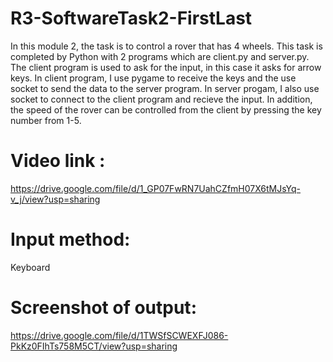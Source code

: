 # R3-SoftwareTask2-FirstLast

In this module 2, the task is to control a rover that has 4 wheels. This task is completed by Python with 2 programs which are client.py and server.py. The client program is used to ask for the input, in this case it asks for arrow keys. In client program, I use pygame to receive the keys and the use socket to send the data to the server program. In server progam, I also use socket to connect to the client program and recieve the input. In addition, the speed of the rover can be controlled from the client by pressing the key number from 1-5.

# Video link :
https://drive.google.com/file/d/1_GP07FwRN7UahCZfmH07X6tMJsYq-v_j/view?usp=sharing

# Input method:
Keyboard

# Screenshot of output:
https://drive.google.com/file/d/1TWSfSCWEXFJ086-PkKz0FIhTs758M5CT/view?usp=sharing
